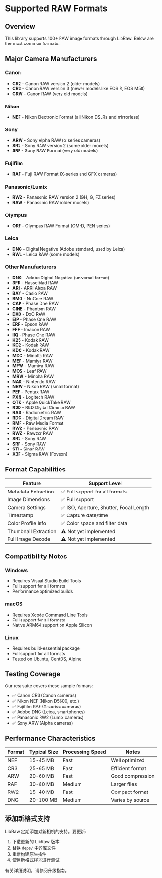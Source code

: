 # Supported RAW Formats

## Overview

This library supports 100+ RAW image formats through LibRaw. Below are the most common formats:

## Major Camera Manufacturers

### Canon
- **CR2** - Canon RAW version 2 (older models)
- **CR3** - Canon RAW version 3 (newer models like EOS R, EOS M50)
- **CRW** - Canon RAW (very old models)

### Nikon  
- **NEF** - Nikon Electronic Format (all Nikon DSLRs and mirrorless)

### Sony
- **ARW** - Sony Alpha RAW (α series cameras)
- **SR2** - Sony RAW version 2 (some older models)
- **SRF** - Sony RAW Format (very old models)

### Fujifilm
- **RAF** - Fuji RAW Format (X-series and GFX cameras)

### Panasonic/Lumix
- **RW2** - Panasonic RAW version 2 (GH, G, FZ series)
- **RAW** - Panasonic RAW (older models)

### Olympus
- **ORF** - Olympus RAW Format (OM-D, PEN series)

### Leica
- **DNG** - Digital Negative (Adobe standard, used by Leica)
- **RWL** - Leica RAW (some models)

### Other Manufacturers
- **DNG** - Adobe Digital Negative (universal format)
- **3FR** - Hasselblad RAW
- **ARI** - ARRI Alexa RAW
- **BAY** - Casio RAW
- **BMQ** - NuCore RAW
- **CAP** - Phase One RAW
- **CINE** - Phantom RAW
- **DXO** - DxO RAW
- **EIP** - Phase One RAW
- **ERF** - Epson RAW
- **FFF** - Imacon RAW
- **IIQ** - Phase One RAW
- **K25** - Kodak RAW
- **KC2** - Kodak RAW
- **KDC** - Kodak RAW
- **MDC** - Minolta RAW
- **MEF** - Mamiya RAW
- **MFW** - Mamiya RAW
- **MOS** - Leaf RAW
- **MRW** - Minolta RAW
- **NAK** - Nintendo RAW
- **NRW** - Nikon RAW (small format)
- **PEF** - Pentax RAW
- **PXN** - Logitech RAW
- **QTK** - Apple QuickTake RAW
- **R3D** - RED Digital Cinema RAW
- **RAD** - Radiometric RAW
- **RDC** - Digital Dream RAW
- **RMF** - Raw Media Format
- **RW2** - Panasonic RAW
- **RWZ** - Rawzor RAW
- **SR2** - Sony RAW
- **SRF** - Sony RAW
- **STI** - Sinar RAW
- **X3F** - Sigma RAW (Foveon)

## Format Capabilities

| Feature | Support Level |
|---------|---------------|
| Metadata Extraction | ✅ Full support for all formats |
| Image Dimensions | ✅ Full support |
| Camera Settings | ✅ ISO, Aperture, Shutter, Focal Length |
| Timestamp | ✅ Capture date/time |
| Color Profile Info | ✅ Color space and filter data |
| Thumbnail Extraction | ⚠️ Not yet implemented |
| Full Image Decode | ⚠️ Not yet implemented |

## Compatibility Notes

### Windows
- Requires Visual Studio Build Tools
- Full support for all formats
- Performance optimized builds

### macOS  
- Requires Xcode Command Line Tools
- Full support for all formats
- Native ARM64 support on Apple Silicon

### Linux
- Requires build-essential package
- Full support for all formats
- Tested on Ubuntu, CentOS, Alpine

## Testing Coverage

Our test suite covers these sample formats:
- ✅ Canon CR3 (Canon cameras)
- ✅ Nikon NEF (Nikon D5600, etc.)
- ✅ Fujifilm RAF (X-series cameras)
- ✅ Adobe DNG (Leica, smartphones)
- ✅ Panasonic RW2 (Lumix cameras)
- ✅ Sony ARW (Alpha cameras)

## Performance Characteristics

| Format | Typical Size | Processing Speed | Notes |
|--------|-------------|------------------|-------|
| NEF | 15-45 MB | Fast | Well optimized |
| CR3 | 25-65 MB | Fast | Efficient format |
| ARW | 20-60 MB | Fast | Good compression |
| RAF | 30-80 MB | Medium | Larger files |
| RW2 | 15-40 MB | Fast | Compact format |
| DNG | 20-100 MB | Medium | Varies by source |

## 添加新格式支持

LibRaw 定期添加对新相机的支持。要更新:

1. 下载更新的 LibRaw 版本
2. 替换 `deps/` 中的库文件
3. 重新构建原生插件
4. 使用新格式样本进行测试

有关详细说明，请参阅升级指南。
